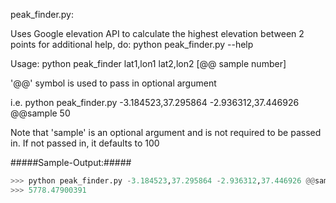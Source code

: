 peak_finder.py:

Uses Google elevation API to calculate the highest elevation between 2 points
for additional help, do: python peak_finder.py --help

Usage:
python peak_finder lat1,lon1 lat2,lon2 [@@ sample number]  

'@@' symbol is used to pass in optional argument

i.e. python peak_finder.py -3.184523,37.295864 -2.936312,37.446926 @@sample 50

Note that 'sample' is an optional argument and is not required to be passed in. If not passed in, it defaults to 100


#####Sample-Output:#####
```python
>>> python peak_finder.py -3.184523,37.295864 -2.936312,37.446926 @@sample 100
>>> 5778.47900391
```

